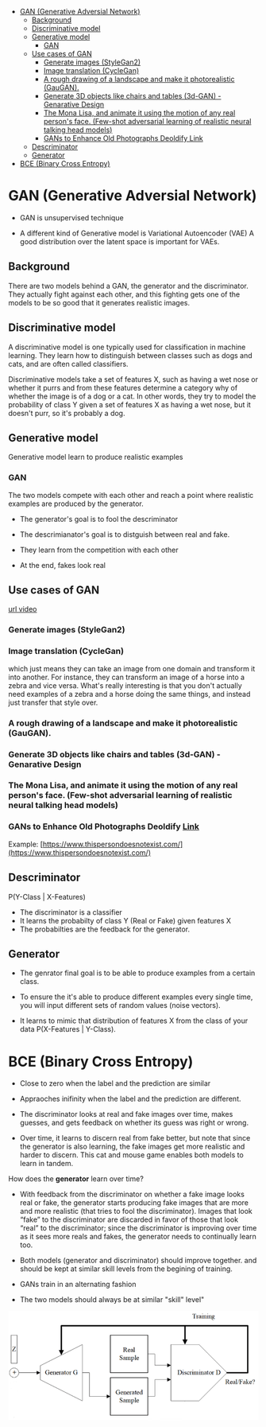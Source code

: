 <!--ts-->
   * [GAN (Generative Adversial Network)](#gan-generative-adversial-network)
      * [Background](#background)
      * [Discriminative model](#discriminative-model)
      * [Generative model](#generative-model)
         * [GAN](#gan)
      * [Use cases of GAN](#use-cases-of-gan)
         * [Generate images (StyleGan2)](#generate-images-stylegan2)
         * [Image translation (CycleGan)](#image-translation-cyclegan)
         * [A rough drawing of a landscape and make it photorealistic (GauGAN).](#a-rough-drawing-of-a-landscape-and-make-it-photorealistic-gaugan)
         * [Generate 3D objects like chairs and tables (3d-GAN) - Genarative Design](#generate-3d-objects-like-chairs-and-tables-3d-gan---genarative-design)
         * [The Mona Lisa, and animate it using the motion of any real person's face. (Few-shot adversarial learning of realistic neural talking head models)](#the-mona-lisa-and-animate-it-using-the-motion-of-any-real-persons-face-few-shot-adversarial-learning-of-realistic-neural-talking-head-models)
         * [GANs to Enhance Old Photographs Deoldify <a href="https://youtu.be/0OTd5GlHRx4" rel="nofollow">Link</a>](#gans-to-enhance-old-photographs-deoldify-link)
      * [Descriminator](#descriminator)
      * [Generator](#generator)
   * [BCE (Binary Cross Entropy)](#bce-binary-cross-entropy)

<!-- Added by: gil_diy, at: Sun 10 Jul 2022 08:19:54 IDT -->

<!--te-->
# GAN (Generative Adversial Network)

* GAN is unsupervised technique

* A different kind of Generative model is Variational Autoencoder (VAE)
A good distribution over the latent space is important for VAEs. 


## Background
There are two models behind a GAN, the generator and the discriminator.
They actually fight against each other, and this fighting gets one of the models to be
so good that it generates realistic images. 


## Discriminative model
A discriminative model is one typically used for classification in machine learning.
They learn how to distinguish between classes such as dogs and cats,
and are often called classifiers.

Discriminative models take a set of features X, such as having a wet nose or whether it purrs and from these features
determine a category why of whether the image is of a dog or a cat.
In other words, they try to model the probability of class Y given a set of features X as having a wet nose,
but it doesn't purr, so it's probably a dog.


## Generative model
Generative model learn to produce realistic examples


### GAN
The two models compete with each other and reach a point where realistic examples are produced by the generator. 

* The generator's goal is to fool the descriminator

* The descrimianator's goal is to distguish between real and fake.

* They learn from the competition with each other

* At the end, fakes look real


## Use cases of GAN

[url video](https://coursera.org/share/c2e679c26d61962b0f881f3a310eebb0)

### Generate images (StyleGan2)

### Image translation (CycleGan)

which just means they can take an image from one domain and transform it into another. For instance, they can transform an image of a horse into a zebra and vice versa. What's really interesting is that you don't actually need examples of a zebra and a horse doing the same things, and instead just transfer
that style over.

### A rough drawing of a landscape and make it photorealistic (GauGAN).

### Generate 3D objects like chairs and tables (3d-GAN) - Genarative Design

### The Mona Lisa, and animate it using the motion of any real person's face. (Few-shot adversarial learning of realistic neural talking head models)

### GANs to Enhance Old Photographs Deoldify [Link](https://youtu.be/0OTd5GlHRx4)
Example: 
[https://www.thispersondoesnotexist.com/](https://www.thispersondoesnotexist.com/)

## Descriminator

P(Y-Class | X-Features)

* The discriminator is a classifier
* It learns the probabilty of class Y (Real or Fake) 
given features X
* The probabilties are the feedback for the generator.

## Generator

* The genrator final goal is to be able to produce examples from a certain class.

* To ensure the it's able to produce different examples every single time, you will input different sets of random values (noise vectors).

* It learns to mimic that distribution of features X from the class of your data P(X-Features | Y-Class).

# BCE (Binary Cross Entropy)

* Close to zero when the label and the prediction are similar

* Appraoches inifinity when the label and the prediction are different.

* The discriminator looks at real and fake images over time, makes guesses, and gets feedback on whether its guess was right or wrong.

* Over time, it learns to discern real from fake better, but note that since the generator is also learning, the fake images get more realistic and harder to discern. This cat and mouse game enables both models to learn in tandem. 

How does the **generator** learn over time?

* With feedback from the discriminator on whether a fake image looks real or fake, the generator starts producing fake images that are more and more realistic (that tries to fool the discriminator). Images that look “fake” to the discriminator are discarded in favor of those that look “real” to the discriminator; since the discriminator is improving over time as it sees more reals and fakes, the generator needs to continually learn too.

* Both models (generator and discriminator)  should improve together. and should be kept at similar skill levels from the begining of training.

* GANs train in an alternating fashion

* The two models should always be at similar "skill" level"


<p align="center">
  <img width="600" src="images/gan/A-Standard-GAN-and-b-conditional-GAN-architecturpn.png" title="Look into the image">
</p>